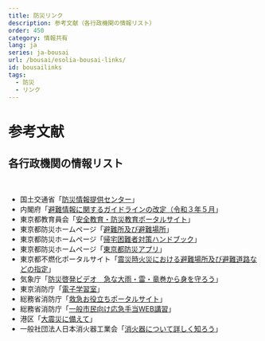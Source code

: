 ```yaml
---
title: 防災リンク
description: 参考文献（各行政機関の情報リスト）
order: 450
category: 情報共有
lang: ja
series: ja-bousai
url: /bousai/esolia-bousai-links/
id: bousailinks
tags:
  - 防災
  - リンク
---
```


# 参考文献
## 各行政機関の情報リスト​
​
- 国土交通省「[防災情報提供センター](https://www.mlit.go.jp/saigai/bosaijoho/)」​
- 内閣府「[避難情報に関するガイドラインの改定（令和３年５月](https://www.bousai.go.jp/oukyu/hinanjouhou/r3_hinanjouhou_guideline/)」​
- 東京都教育員会「[安全教育・防災教育ポータルサイト](https://www.anzenedu.metro.tokyo.lg.jp/link/)」​
- 東京都防災ホームページ「[避難所及び避難場所](https://www.bousai.metro.tokyo.lg.jp/bousai/1000026/1000316.html)」​
- 東京都防災ホームページ「[帰宅困難者対策ハンドブック](https://www.bousai.metro.tokyo.lg.jp/bousai/1000031/1001369.html)」​
- 東京都防災ホームページ「[東京都防災アプリ](https://www.bousai.metro.tokyo.lg.jp/1028747/index.html)」​
- 東京都不燃化ポータルサイト「[震災時火災における避難場所及び避難道路などの指定](https://www.funenka.metro.tokyo.lg.jp/evacuation/)」​
- 気象庁「[防災啓発ビデオ　急な大雨・雷・竜巻から身を守ろう](https://www.jma.go.jp/jma/kishou/books/cb_saigai_dvd/index.html)」​
- 東京消防庁「[電子学習室](https://www.tfd.metro.tokyo.lg.jp/learning/contents/mokuji.html)」​
- 総務省消防庁「[救急お役立ちポータルサイト](https://www.fdma.go.jp/publication/portal/post2.html)」​
- 総務省消防庁「[一般市民向け応急手当WEB講習](https://www.fdma.go.jp/relocation/kyukyukikaku/oukyu/index.html)」​
- 港区「[大震災に備えて](https://www.city.minato.tokyo.jp/bosai-anzen/bosai/daishinsai/index.html)」​
- 一般社団法人日本消火器工業会「[消火器について詳しく知ろう](https://www.jfema.or.jp/about/)」​
